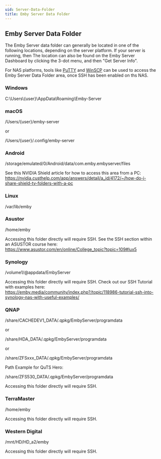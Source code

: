 ```yaml
---
uid: Server-Data-Folder
title: Emby Server Data Folder
---
```


## Emby Server Data Folder

The Emby Server data folder can generally be located in one of the following locations, depending on the server platform. If your server is running, then The location can also be found on the Emby Server Dashboard by clicking the 3-dot menu, and then "Get Server Info".

For NAS platforms, tools like [PuTTY](https://www.chiark.greenend.org.uk/~sgtatham/putty/latest.html) and [WinSCP](https://winscp.net/eng/download.php) can be used to access the Emby Server Data Folder area, once SSH has been enabled on ths NAS.

### Windows
C:\Users\\{user}\AppData\Roaming\Emby-Server

### macOS
/Users/{user}/emby-server

or

/Users/{user}/.config/emby-server

### Android
/storage/emulated/0/Android/data/com.emby.embyserver/files
 
See this NVIDIA Shield article for how to access this area from a PC:
https://nvidia.custhelp.com/app/answers/detail/a_id/4172/~/how-do-i-share-shield-tv-folders-with-a-pc

### Linux
/var/lib/emby

### Asustor
/home/emby
 
Accessing this folder directly will require SSH. See the SSH section within an ASUSTOR course here:
https://www.asustor.com/en/online/College_topic?topic=109#lux5

### Synology
/volume1/@appdata/EmbyServer

Accessing this folder directly will require SSH. Check out our SSH Tutorial with examples here:
https://emby.media/community/index.php?/topic/118986-tutorial-ssh-into-synology-nas-with-useful-examples/

### QNAP
/share/CACHEDEV1_DATA/.qpkg/EmbyServer/programdata

or

/share/HDA_DATA/.qpkg/EmbyServer/programdata

or

/share/ZFSxxx_DATA/.qpkg/EmbyServer/programdata

Path Example for QuTS Hero:

/share/ZFS530_DATA/.qpkg/EmbyServer/programdata

Accessing this folder directly will require SSH.

### TerraMaster
/home/emby

Accessing this folder directly will require SSH.

### Western Digital
/mnt/HD/HD_a2/emby

Accessing this folder directly will require SSH.
